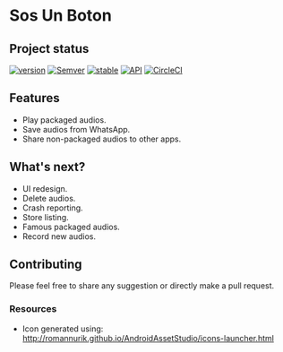 # Sos Un Boton

## Project status
[![version](https://img.shields.io/badge/version-1.1.0-brightgreen.svg)]()
[![Semver](https://img.shields.io/badge/SemVer-v2.0.0-green.svg)](http://semver.org/spec/v2.0.0.html)
[![stable](https://img.shields.io/badge/stability-experimental-green.svg)](https://nodejs.org/api/documentation.html#documentation_stability_index)
[![API](https://img.shields.io/badge/API-18%2B-brightgreen.svg?style=flat)](https://android-arsenal.com/api?level=18)
[![CircleCI](https://circleci.com/gh/barriosnahuel/push-me.svg?style=svg)](https://circleci.com/gh/barriosnahuel/push-me)


## Features
- Play packaged audios.
- Save audios from WhatsApp.
- Share non-packaged audios to other apps.


## What's next?
- UI redesign.
- Delete audios.
- Crash reporting.
- Store listing.
- Famous packaged audios.
- Record new audios.


## Contributing
Please feel free to share any suggestion or directly make a pull request.


### Resources
- Icon generated using: http://romannurik.github.io/AndroidAssetStudio/icons-launcher.html
